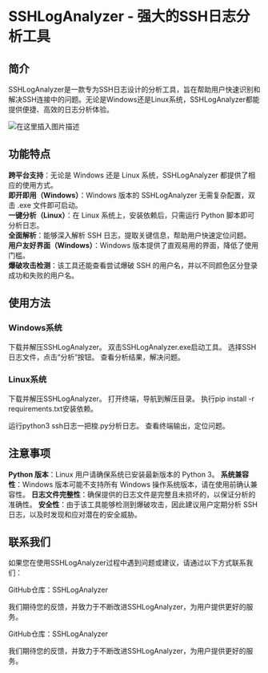 # SSHLogAnalyzer - 强大的SSH日志分析工具

## 简介

SSHLogAnalyzer是一款专为SSH日志设计的分析工具，旨在帮助用户快速识别和解决SSH连接中的问题。无论是Windows还是Linux系统，SSHLogAnalyzer都能提供便捷、高效的日志分析体验。

![在这里插入图片描述](https://i-blog.csdnimg.cn/direct/270a738008b04058810e167b8c102c91.png#pic_center)


## 功能特点

**跨平台支持**：无论是 Windows 还是 Linux 系统，SSHLogAnalyzer 都提供了相应的使用方式。  
**即开即用（Windows）**：Windows 版本的 SSHLogAnalyzer 无需复杂配置，双击 .exe 文件即可启动。  
**一键分析（Linux）**：在 Linux 系统上，安装依赖后，只需运行 Python 脚本即可分析日志。  
**全面解析**：能够深入解析 SSH 日志，提取关键信息，帮助用户快速定位问题。  
**用户友好界面（Windows）**：Windows 版本提供了直观易用的界面，降低了使用门槛。  
**爆破攻击检测**：该工具还能查看尝试爆破 SSH 的用户名，并以不同颜色区分登录成功和失败的用户名。  

## 使用方法

### Windows系统

下载并解压SSHLogAnalyzer。
双击SSHLogAnalyzer.exe启动工具。
选择SSH日志文件，点击“分析”按钮。
查看分析结果，解决问题。

### Linux系统

下载并解压SSHLogAnalyzer。
打开终端，导航到解压目录。
执行pip install -r requirements.txt安装依赖。

运行python3 ssh日志一把梭.py分析日志。
查看终端输出，定位问题。


## 注意事项

**Python 版本**：Linux 用户请确保系统已安装最新版本的 Python 3。
**系统兼容性**：Windows 版本可能不支持所有 Windows 操作系统版本，请在使用前确认兼容性。
**日志文件完整性**：确保提供的日志文件是完整且未损坏的，以保证分析的准确性。
**安全性**：由于该工具能够检测到爆破攻击，因此建议用户定期分析 SSH 日志，以及时发现和应对潜在的安全威胁。

## 联系我们

如果您在使用SSHLogAnalyzer过程中遇到问题或建议，请通过以下方式联系我们：

GitHub仓库：SSHLogAnalyzer

我们期待您的反馈，并致力于不断改进SSHLogAnalyzer，为用户提供更好的服务。

GitHub仓库：SSHLogAnalyzer

我们期待您的反馈，并致力于不断改进SSHLogAnalyzer，为用户提供更好的服务。
